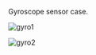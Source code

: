 Gyroscope sensor case. 

![gyro1](https://github.com/iqbalramadhan1102/3D-model/assets/56419725/f2970bc5-e926-4dd9-a1d5-5e2e10840805)

![gyro2](https://github.com/iqbalramadhan1102/3D-model/assets/56419725/fcf9ccba-8d3b-4f0e-8123-c20188e874c4)
